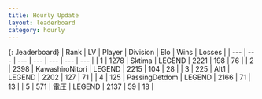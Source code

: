 ```yaml
---
title: Hourly Update
layout: leaderboard
category: hourly
---
```


{: .leaderboard}
| Rank | LV | Player | Division | Elo | Wins | Losses |
| --- | --- | --- | --- | --- | --- | --- |
| <span data-change="0">1</span> | 1278 | <span title="ID: 353063">Sktima</span> | LEGEND | <span data-change="0">2221</span> | <span data-change="0">198</span> | <span data-change="0">76</span> |
| <span data-change="0">2</span> | 2398 | <span title="ID: 164871">KawashiroNitori</span> | LEGEND | <span data-change="0">2215</span> | <span data-change="0">104</span> | <span data-change="0">28</span> |
| <span data-change="0">3</span> | 225 | <span title="ID: 443550">Alt1</span> | LEGEND | <span data-change="0">2202</span> | <span data-change="0">127</span> | <span data-change="0">71</span> |
| <span data-change="0">4</span> | 125 | <span title="ID: 454837">PassingDetdom</span> | LEGEND | <span data-change="0">2166</span> | <span data-change="0">71</span> | <span data-change="0">13</span> |
| <span data-change="0">5</span> | 571 | <span title="ID: 407707">電圧</span> | LEGEND | <span data-change="0">2137</span> | <span data-change="0">59</span> | <span data-change="0">18</span> |